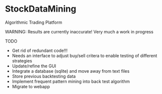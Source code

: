 # StockDataMining
Algorithmic Trading Platform

WARNING: Results are currently inaccurate! Very much a work in progress

TODO
  - Get rid of redundant code!!!
  - Needs an interface to adjust buy/sell critera to enable testing of different strategies
  - Update/refine the GUI
  - Integrate a database (sqlite) and move away from text files
  - Store previous backtesting data
  - Implement frequent pattern mining into back test algorithm
  - Migrate to webapp
